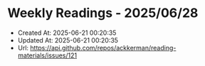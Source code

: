# Weekly Readings - 2025/06/28

- Created At: 2025-06-21 00:20:35
- Updated At: 2025-06-21 00:20:35
- Url: https://api.github.com/repos/ackkerman/reading-materials/issues/121

